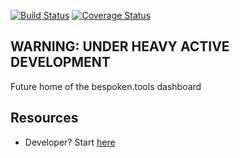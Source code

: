 [![Build Status](https://travis-ci.org/bespoken/dashboard.svg?branch=master)](https://travis-ci.org/bespoken/dashboard) [![Coverage Status](https://coveralls.io/repos/github/bespoken/dashboard/badge.svg)](https://coveralls.io/github/bespoken/dashboard)

## WARNING: UNDER HEAVY ACTIVE DEVELOPMENT

Future home of the bespoken.tools dashboard

## Resources

- Developer? Start [here](./docs/developer.md)
